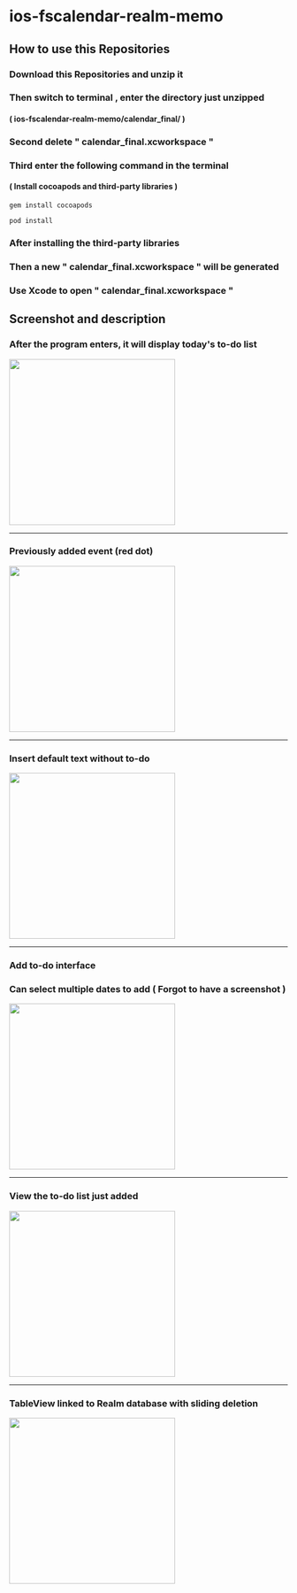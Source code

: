# ios-fscalendar-realm-memo

## How to use this Repositories 

### Download this Repositories and unzip it

### Then switch to terminal , enter the directory just unzipped 
#### ( ios-fscalendar-realm-memo/calendar_final/ )
 
### Second delete " calendar_final.xcworkspace " 
### Third enter the following command in the terminal 
#### ( Install cocoapods and third-party libraries )

```
gem install cocoapods
```

```
pod install
```

### After installing the third-party libraries
### Then a new " calendar_final.xcworkspace " will be generated  
### Use Xcode to open " calendar_final.xcworkspace " 


## Screenshot and description

### After the program enters, it will display today's to-do list

<img src="https://github.com/vincent-chang-rightfighter/ios-fscalendar-realm-memo/raw/main/screenshot/Simulator%20Screen%20Shot%20-%20iPhone%2011%20-%202021-01-14%20at%2017.52.38.png" width="300" />

---

### Previously added event (red dot)

<img src="https://github.com/vincent-chang-rightfighter/ios-fscalendar-realm-memo/raw/main/screenshot/Simulator%20Screen%20Shot%20-%20iPhone%2011%20-%202021-01-14%20at%2017.54.59.png" width="300" />

---

### Insert default text without to-do

<img src="https://github.com/vincent-chang-rightfighter/ios-fscalendar-realm-memo/raw/main/screenshot/Simulator%20Screen%20Shot%20-%20iPhone%2011%20-%202021-01-14%20at%2017.57.18.png" width="300" />

---

### Add to-do interface
### Can select multiple dates to add ( Forgot to have a screenshot )

<img src="https://github.com/vincent-chang-rightfighter/ios-fscalendar-realm-memo/raw/main/screenshot/Simulator%20Screen%20Shot%20-%20iPhone%2011%20-%202021-01-14%20at%2017.58.09.png" width="300" />

---

### View the to-do list just added

<img src="https://github.com/vincent-chang-rightfighter/ios-fscalendar-realm-memo/raw/main/screenshot/Simulator%20Screen%20Shot%20-%20iPhone%2011%20-%202021-01-14%20at%2017.58.35.png" width="300" />

---

### TableView linked to Realm database with sliding deletion

<img src="https://github.com/vincent-chang-rightfighter/ios-fscalendar-realm-memo/raw/main/screenshot/Simulator%20Screen%20Shot%20-%20iPhone%2011%20-%202021-01-14%20at%2020.41.05.png" width="300" />


